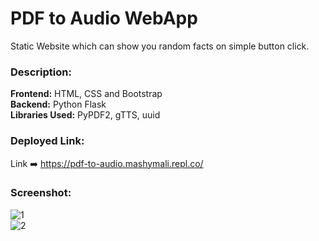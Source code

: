 # PDF to Audio WebApp

Static Website which can show you random facts on simple button click.

### Description:
**Frontend:** HTML, CSS and Bootstrap</br>
**Backend:** Python Flask</br>
**Libraries Used:** PyPDF2, gTTS, uuid</br>

### Deployed Link:
Link ➡️ https://pdf-to-audio.mashymali.repl.co/

### Screenshot:
![1](https://user-images.githubusercontent.com/87118384/220422380-ab9ef1a9-3b91-4202-a097-d298f490f803.PNG)
</br>
![2](https://user-images.githubusercontent.com/87118384/220422674-8ed81f24-2e07-4711-a3f8-8df305f2c15f.PNG)
